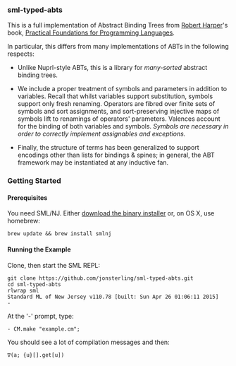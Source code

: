 ### sml-typed-abts

This is a full implementation of Abstract Binding Trees from [Robert
Harper](https://www.cs.cmu.edu/~rwh/)'s book, [Practical Foundations for
Programming Languages](https://www.cs.cmu.edu/~rwh/plbook/2nded.pdf).

In particular, this differs from many implementations of ABTs in the following
respects:

- Unlike Nuprl-style ABTs, this is a library for *many-sorted* abstract binding
  trees.

- We include a proper treatment of symbols and parameters in addition to
  variables. Recall that whilst variables support substitution, symbols support
  only fresh renaming. Operators are fibred over finite sets of symbols and sort
  assignments, and sort-preserving injective maps of symbols lift to renamings of
  operators' parameters. Valences account for the binding of both variables and
  symbols. *Symbols are necessary in order to correctly implement assignables and
  exceptions.*

- Finally, the structure of terms has been generalized to support encodings
  other than lists for bindings & spines; in general, the ABT framework may be
  instantiated at any inductive fan.

### Getting Started
#### Prerequisites
You need SML/NJ. Either [download the binary installer](http://www.smlnj.org/) or, on OS X, use homebrew:

    brew update && brew install smlnj

#### Running the Example

Clone, then start the SML REPL:

    git clone https://github.com/jonsterling/sml-typed-abts.git
    cd sml-typed-abts
    rlwrap sml
    Standard ML of New Jersey v110.78 [built: Sun Apr 26 01:06:11 2015]
    -

At the '-' prompt, type:

    - CM.make "example.cm";

You should see a lot of compilation messages and then:

    ∇(a; {u}[].get[u])
